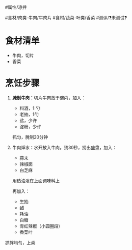 #属性/凉拌 
 
#食材/肉类-牛肉/牛肉片 #食材/蔬菜-叶类/香菜 
#测评/❓未测试❓ 

# 食材清单

- 牛肉，切片
- 香菜

# 烹饪步骤

1. **腌制牛肉**：切片牛肉放于碗内，加入：
    - 料酒，1 勺
    - 老抽，1勺
    - 盐，少许
    - 淀粉，少许
    
    抓匀，腌制20分钟

2. 牛肉焯水：水开放入牛肉，烫30秒，捞出盛盘，加入：
    
    - 蒜末
    - 辣椒面
    - 白芝麻
    
    用热油泼在上面调味料上
    
    再加入：
    
    - 生抽
    - 醋
    - 耗油
    - 白糖
    - 青红辣椒（小圆圈段）
    - 香菜叶

抓拌均匀，上桌